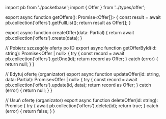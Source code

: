 import pb from './pocketbase';
import { Offer } from '../types/offer';

export async function getOffers(): Promise<Offer[]> {
  const result = await pb.collection('offers').getFullList();
  return result as Offer[];
}

export async function createOffer(data: Partial<Offer>) {
  return await pb.collection('offers').create(data);
}

// Pobierz szczegóły oferty po ID
export async function getOfferById(id: string): Promise<Offer | null> {
  try {
    const record = await pb.collection('offers').getOne(id);
    return record as Offer;
  } catch (error) {
    return null;
  }
}

// Edytuj ofertę (organizator)
export async function updateOffer(id: string, data: Partial<Offer>): Promise<Offer | null> {
  try {
    const record = await pb.collection('offers').update(id, data);
    return record as Offer;
  } catch (error) {
    return null;
  }
}

// Usuń ofertę (organizator)
export async function deleteOffer(id: string): Promise<boolean> {
  try {
    await pb.collection('offers').delete(id);
    return true;
  } catch (error) {
    return false;
  }
}